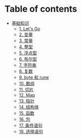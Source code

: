 # Table of contents

* [基础知识](README.md)
  * [1. Let's Go](<undefined (3).md>)
  * [2. 变量](<undefined (7).md>)
  * [3. 常量](<undefined (6).md>)
  * [4. 整型](undefined.md)
  * [5. 浮点型](<undefined (5).md>)
  * [6. 布尔型](<undefined (2).md>)
  * [7. 字符串](<undefined (4).md>)
  * [8. 复数](<undefined (1).md>)
  * [9. byte 和 rune](readme/9.-byte-he-rune.md)
  * [10. 数组](readme/10.-shu-zu.md)
  * [11. 切片](readme/11.-qie-pian.md)
  * [12. Map](readme/12.-map.md)
  * [13. 指针](readme/13.-zhi-zhen.md)
  * [14. 结构体](readme/14.-jie-gou-ti.md)
  * [15. 函数](readme/15.-han-shu.md)
  * [16. 包](readme/16.-bao.md)
  * [17. 条件语句](readme/17.-tiao-jian-yu-ju.md)
  * [18. 选择语句](readme/18.-xuan-ze-yu-ju.md)
